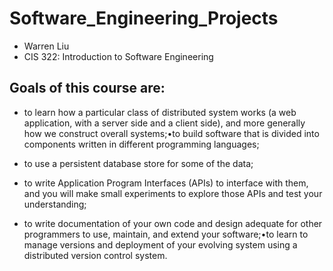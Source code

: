 # Software_Engineering_Projects
* Warren Liu
* CIS 322: Introduction to Software Engineering

## Goals of this course are:

* to learn how a particular class of distributed system works (a web application, with a server side and a client side), and more generally how we construct overall systems;•to build software that is divided into components written in different programming languages;

* to use a persistent database store for some of the data;

* to write Application Program Interfaces (APIs) to interface with them, and you will make small experiments to explore those APIs and test your understanding;

* to write documentation of your own code and design adequate for other programmers to use, maintain, and extend your software;•to learn to manage versions and deployment of your evolving system using a distributed version control system.

